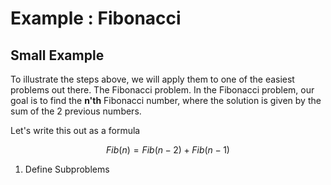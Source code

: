 # Example : Fibonacci
## Small Example
To illustrate the steps above, we will apply them to one of the easiest problems out there. The Fibonacci problem. In the Fibonacci problem, our goal is to find the **n'th** Fibonacci number, where the solution is given by the sum of the 2 previous numbers. 

Let's write this out as a formula

$$Fib(n) = Fib(n - 2) + Fib(n - 1)$$

1. Define Subproblems<br />
